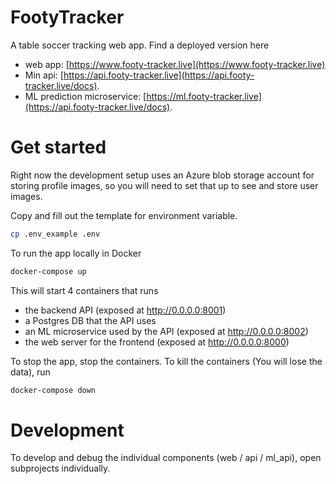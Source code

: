 # FootyTracker
A table soccer tracking web app. Find a deployed version here

- web app: [https://www.footy-tracker.live](https://www.footy-tracker.live) 
- Min api: [https://api.footy-tracker.live](https://api.footy-tracker.live/docs).
- ML prediction microservice: [https://ml.footy-tracker.live](https://api.footy-tracker.live/docs).

# Get started
Right now the development setup uses an Azure blob storage account for storing profile images, 
so you will need to set that up to see and store user images.

Copy and fill out the template for environment variable.
```bash
cp .env_example .env
```

To run the app locally in Docker
```bash
docker-compose up
```
This will start 4 containers that runs
- the backend API (exposed at http://0.0.0.0:8001)
- a Postgres DB that the API uses
- an ML microservice used by the API (exposed at http://0.0.0.0:8002)
- the web server for the frontend (exposed at http://0.0.0.0:8000)

To stop the app, stop the containers. To kill the containers (You will lose the data), run
```bash
docker-compose down
```

# Development
To develop and debug the individual components (web / api / ml_api), open subprojects individually.
